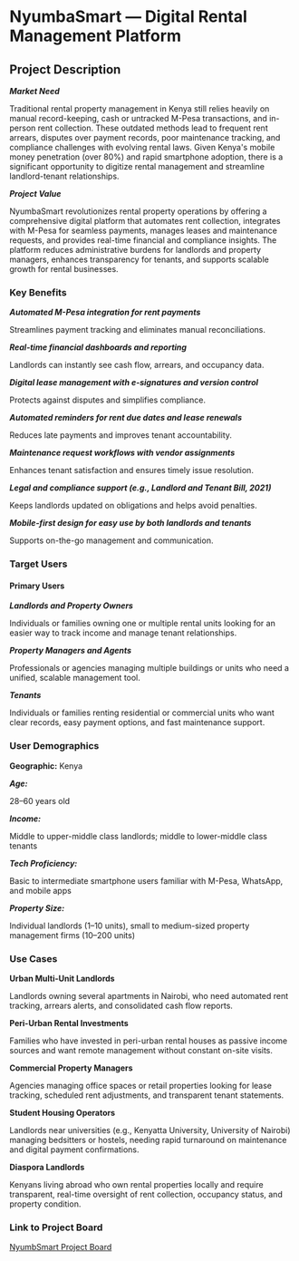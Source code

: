 # **NyumbaSmart — Digital Rental Management Platform**

## **Project Description**

_**Market Need**_

Traditional rental property management in Kenya still relies heavily on manual record-keeping, cash or untracked M-Pesa transactions, and in-person rent collection. These outdated methods lead to frequent rent arrears, disputes over payment records, poor maintenance tracking, and compliance challenges with evolving rental laws. Given Kenya's mobile money penetration (over 80%) and rapid smartphone adoption, there is a significant opportunity to digitize rental management and streamline landlord-tenant relationships.

_**Project Value**_

NyumbaSmart revolutionizes rental property operations by offering a comprehensive digital platform that automates rent collection, integrates with M-Pesa for seamless payments, manages leases and maintenance requests, and provides real-time financial and compliance insights. The platform reduces administrative burdens for landlords and property managers, enhances transparency for tenants, and supports scalable growth for rental businesses.

### **Key Benefits**

_**Automated M-Pesa integration for rent payments**_

Streamlines payment tracking and eliminates manual reconciliations.

_**Real-time financial dashboards and reporting**_

Landlords can instantly see cash flow, arrears, and occupancy data.

_**Digital lease management with e-signatures and version control**_

Protects against disputes and simplifies compliance.

_**Automated reminders for rent due dates and lease renewals**_

Reduces late payments and improves tenant accountability.

_**Maintenance request workflows with vendor assignments**_

Enhances tenant satisfaction and ensures timely issue resolution.

_**Legal and compliance support (e.g., Landlord and Tenant Bill, 2021)**_

Keeps landlords updated on obligations and helps avoid penalties.

_**Mobile-first design for easy use by both landlords and tenants**_

Supports on-the-go management and communication.

### **Target Users**

#### **Primary Users**

_**Landlords and Property Owners**_

Individuals or families owning one or multiple rental units looking for an easier way to track income and manage tenant relationships.

_**Property Managers and Agents**_

Professionals or agencies managing multiple buildings or units who need a unified, scalable management tool.

_**Tenants**_

Individuals or families renting residential or commercial units who want clear records, easy payment options, and fast maintenance support.

### **User Demographics**

**Geographic:** Kenya

_**Age:**_ 

28–60 years old

_**Income:**_ 

Middle to upper-middle class landlords; middle to lower-middle class tenants

_**Tech Proficiency:**_ 

Basic to intermediate smartphone users familiar with M-Pesa, WhatsApp, and mobile apps

_**Property Size:**_ 

Individual landlords (1–10 units), small to medium-sized property management firms (10–200 units)

### **Use Cases**

**Urban Multi-Unit Landlords**

Landlords owning several apartments in Nairobi, who need automated rent tracking, arrears alerts, and consolidated cash flow reports.

**Peri-Urban Rental Investments**

Families who have invested in peri-urban rental houses as passive income sources and want remote management without constant on-site visits.

**Commercial Property Managers**

Agencies managing office spaces or retail properties looking for lease tracking, scheduled rent adjustments, and transparent tenant statements.

**Student Housing Operators**

Landlords near universities (e.g., Kenyatta University, University of Nairobi) managing bedsitters or hostels, needing rapid turnaround on maintenance and digital payment confirmations.

**Diaspora Landlords**

Kenyans living abroad who own rental properties locally and require transparent, real-time oversight of rent collection, occupancy status, and property condition.

### **Link to Project Board**

[NyumbSmart Project Board](https://github.com/users/KiDdO254/projects/1)

